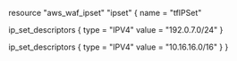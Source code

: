 resource "aws_waf_ipset" "ipset" {
  name = "tfIPSet"

  ip_set_descriptors {
    type  = "IPV4"
    value = "192.0.7.0/24"
  }

  ip_set_descriptors {
    type  = "IPV4"
    value = "10.16.16.0/16"
  }
}
